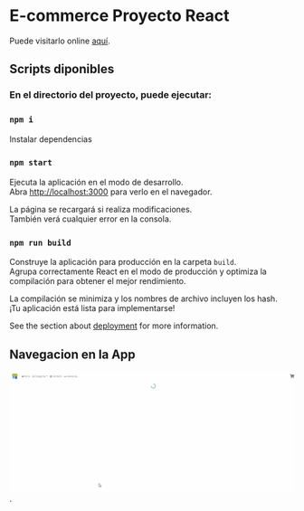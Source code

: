 # E-commerce Proyecto React

Puede visitarlo online [aquí](https://github.com/facebook/create-react-app).

## Scripts diponibles

### En el directorio del proyecto, puede ejecutar:

### `npm i`

Instalar dependencias

### `npm start`

Ejecuta la aplicación en el modo de desarrollo. \
Abra [http://localhost:3000](http://localhost:3000) para verlo en el navegador.

La página se recargará si realiza modificaciones. \
También verá cualquier error en la consola.

### `npm run build`

Construye la aplicación para producción en la carpeta `build`. \
Agrupa correctamente React en el modo de producción y optimiza la compilación para obtener el mejor rendimiento.

La compilación se minimiza y los nombres de archivo incluyen los hash. \
¡Tu aplicación está lista para implementarse!

See the section about [deployment](https://facebook.github.io/create-react-app/docs/deployment) for more information.

## Navegacion en la App

![GIF](.\public\gifDemo.gif "Navegacion").

